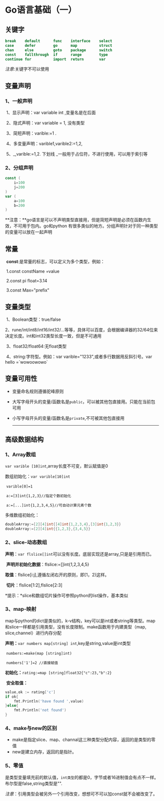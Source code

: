 # Go语言基础（一）

<!--more-->
## 关键字

```go
break    default      func    interface    select
case     defer        go      map          struct
chan     else         goto    package      switch
const    fallthrough  if      range        type
continue for          import  return       var
```

*注意*:关键字不可以使用

## 变量声明

### 1、一般声明

​	1、显示声明：var variable int ,变量名是在后面

​	2、隐式声明：var variable = 1, 没有类型

​	3、简短声明：varible:=1	.

​	4、多变量声明：varible1,varible2:=1,2,

​	5、_,varible:=1,2. 下划线 _一般用于占位符，不进行使用，可以用于索引等

### 2、分组声明

```go
const (
	i=100
	j=200
)
var (
	a=100
	b=200
)
```

**注意：**go语言是可以不声明类型直接用，但是简短声明是必须在函数内生效，不可用于包内。go和python 有很多类似的地方。分组声明针对于同一种类型的变量可以放在一起声明

## 常量

​	**const**:是常量的标志，可以定义为多个类型，例如：

​	1.const constName =value

​	2.const pi float=3.14

​	3.const Max="prefix" 

## 变量类型

​	1、Boolean类型：true/false

​	2、rune/int/int8/int16/int32/...等等，具体可以百度，会根据编译器的32/64位来决定长度。int和int32类型长度一致，但是不可通用

​	3、float32/float64:无float类型

​	4、string:字符型。例如：var varible="1233",或者多行数据用反斜引号。var hello =\`wowoowowo\`

## 变量可用性



- 变量命名规则遵循驼峰原则

- 大写字母开头的变量/函数名是`public`，可以被其他包直接用。只能在当前包可用

- 小写字母开头的变量/函数名是`private`,不可被其他包直接用

  ------

## 高级数据结构

### 1、Array数组

`var varible [10]int`,array长度不可变，默认赋值是0

数组初始化：`var varible[10]int`

​			`varible[0]=1`

​			`a:=[3]int{1,2,3}//指定个数初始化`

​			`a:=[...]int{1,2,3,4,5}//可自动计算元素个数`

多维数组初始化：

```go
doubleArray:=[2][4]int{[4]int{1,2,3,4},[3]int{1,2,3}}
doubleArray:=[2][4]int{{1,2,3},{3,4,5}}
```

### 2、slice-动态数组

​	**声明**：`var flslice[]int`可以没有长度。底层实现还是array,只是是引用而已。

​     **声明并初始化数据**：flslice:=[]int{1,2,3,4,5}

​     **取值**：flslice[i:j],遵循左闭右开的原则，即[1，2)这样。

​     **切片**：flslice[1:2],flslice[2:3]

*提示：*slice和数组切片操作可参照python的list操作，基本类似

### 3、map-映射

map与python的dict是类似的，k-v结构，key可以是int或者string等类型。map和slice一样都是引用类型，没有长度限制。make函数用于内建类型（map, slice,channel）进行内存分配

​	**声明：**`var numbers map[string] int`,key是string,value是int类型

​     		`numbers:=make(map [string]int)`

​	    `numbers['1']=2 //直接赋值`

​     **初始化：**`rating:=map [string]float32{"c":23,"b":2}`	

​     **安全取值：**

```go
value,ok := rating['c']
if ok{
    fmt.Println('have found ',value)
}else{
    fmt.Println('not found')
}
```

### 4、make与new的区别

- make是指定slice、map、channal这三种类型分配内容，返回的是类型的零值
- new是建立内存，返回的是指针。

### 5、零值

是类型变量填充前的默认值，`int类型`的都是0，字节或者16进制值会有点不一样。布尔型是false,string类型是"".

*注意*：引用类型会被另外一个引用改变，想想可不可以加const就不会被改变了。








